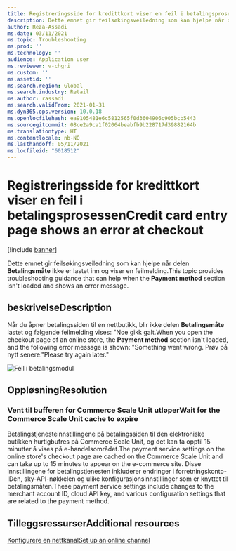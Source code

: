 ```yaml
---
title: Registreringsside for kredittkort viser en feil i betalingsprosessen
description: Dette emnet gir feilsøkingsveiledning som kan hjelpe når delen Betalingsmåte ikke er lastet inn og viser en feilmelding.
author: Reza-Assadi
ms.date: 03/11/2021
ms.topic: Troubleshooting
ms.prod: ''
ms.technology: ''
audience: Application user
ms.reviewer: v-chgri
ms.custom: ''
ms.assetid: ''
ms.search.region: Global
ms.search.industry: Retail
ms.author: rassadi
ms.search.validFrom: 2021-01-31
ms.dyn365.ops.version: 10.0.18
ms.openlocfilehash: ea9105481e6c5812565f0d3604906c905bcb5443
ms.sourcegitcommit: 08ce2a9ca1f02064beabfb9b228717d39882164b
ms.translationtype: HT
ms.contentlocale: nb-NO
ms.lasthandoff: 05/11/2021
ms.locfileid: "6018512"
---
```

# <a name="credit-card-entry-page-shows-an-error-at-checkout"></a><span data-ttu-id="e9c8c-103">Registreringsside for kredittkort viser en feil i betalingsprosessen</span><span class="sxs-lookup"><span data-stu-id="e9c8c-103">Credit card entry page shows an error at checkout</span></span>

[!include [banner](../../includes/banner.md)]

<span data-ttu-id="e9c8c-104">Dette emnet gir feilsøkingsveiledning som kan hjelpe når delen **Betalingsmåte** ikke er lastet inn og viser en feilmelding.</span><span class="sxs-lookup"><span data-stu-id="e9c8c-104">This topic provides troubleshooting guidance that can help when the **Payment method** section isn't loaded and shows an error message.</span></span>

## <a name="description"></a><span data-ttu-id="e9c8c-105">beskrivelse</span><span class="sxs-lookup"><span data-stu-id="e9c8c-105">Description</span></span>

<span data-ttu-id="e9c8c-106">Når du åpner betalingssiden til en nettbutikk, blir ikke delen **Betalingsmåte** lastet og følgende feilmelding vises: "Noe gikk galt.</span><span class="sxs-lookup"><span data-stu-id="e9c8c-106">When you open the checkout page of an online store, the **Payment method** section isn't loaded, and the following error message is shown: "Something went wrong.</span></span> <span data-ttu-id="e9c8c-107">Prøv på nytt senere."</span><span class="sxs-lookup"><span data-stu-id="e9c8c-107">Please try again later."</span></span>

![Feil i betalingsmodul](media/payment-module-error.jpg)

## <a name="resolution"></a><span data-ttu-id="e9c8c-109">Oppløsning</span><span class="sxs-lookup"><span data-stu-id="e9c8c-109">Resolution</span></span>

### <a name="wait-for-the-commerce-scale-unit-cache-to-expire"></a><span data-ttu-id="e9c8c-110">Vent til bufferen for Commerce Scale Unit utløper</span><span class="sxs-lookup"><span data-stu-id="e9c8c-110">Wait for the Commerce Scale Unit cache to expire</span></span>

<span data-ttu-id="e9c8c-111">Betalingstjenesteinnstillingene på betalingssiden til den elektroniske butikken hurtigbufres på Commerce Scale Unit, og det kan ta opptil 15 minutter å vises på e-handelsområdet.</span><span class="sxs-lookup"><span data-stu-id="e9c8c-111">The payment service settings on the online store's checkout page are cached on the Commerce Scale Unit and can take up to 15 minutes to appear on the e-commerce site.</span></span> <span data-ttu-id="e9c8c-112">Disse innstillingene for betalingstjenesten inkluderer endringer i forretningskonto-IDen, sky-API-nøkkelen og ulike konfigurasjonsinnstillinger som er knyttet til betalingsmåten.</span><span class="sxs-lookup"><span data-stu-id="e9c8c-112">These payment service settings include changes to the merchant account ID, cloud API key, and various configuration settings that are related to the payment method.</span></span>

## <a name="additional-resources"></a><span data-ttu-id="e9c8c-113">Tilleggsressurser</span><span class="sxs-lookup"><span data-stu-id="e9c8c-113">Additional resources</span></span>

[<span data-ttu-id="e9c8c-114">Konfigurere en nettkanal</span><span class="sxs-lookup"><span data-stu-id="e9c8c-114">Set up an online channel</span></span>](../channel-setup-online.md)
